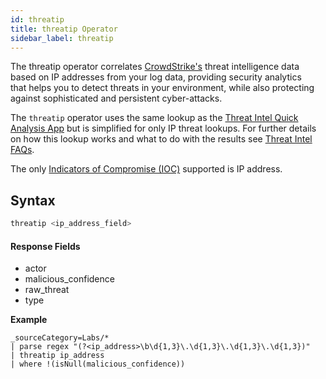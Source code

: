 ```yaml
---
id: threatip
title: threatip Operator
sidebar_label: threatip
---
```



The threatip operator correlates <a href="https://www.crowdstrike.com/sumologic">CrowdStrike's</a> threat intelligence data based on IP addresses from your log data, providing security analytics that helps you to detect threats in your environment, while also protecting against sophisticated and persistent cyber-attacks.

The `threatip` operator uses the same lookup as the [Threat Intel Quick Analysis App](/docs/integrations/security-threat-detection/threat-intel-quick-analysis#viewing-threat-intel-quick-analysis-dashboards) but is simplified for only IP threat lookups. For further details on how this lookup works and what to do with the results see [Threat Intel FAQs](/docs/integrations/security-threat-detection/threat-intel-quick-analysis#Threat-Intel-FAQ).

The only [Indicators of Compromise (IOC)](/docs/integrations/security-threat-detection/threat-intel-quick-analysis#Threat-Intel-FAQ) supported is IP address.

## Syntax

```sql
threatip <ip_address_field>
```

#### Response Fields

* actor
* malicious_confidence
* raw_threat
* type

**Example**

```
_sourceCategory=Labs/*
| parse regex "(?<ip_address>\b\d{1,3}\.\d{1,3}\.\d{1,3}\.\d{1,3})"
| threatip ip_address
| where !(isNull(malicious_confidence))
```
